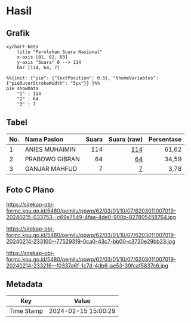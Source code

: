 # Hasil

## Grafik

```mermaid
xychart-beta
    title "Perolehan Suara Nasional"
    x-axis [01, 02, 03]
    y-axis "Suara" 0 --> 114
    bar [114, 64, 7]
```

```mermaid
%%{init: {"pie": {"textPosition": 0.5}, "themeVariables": {"pieOuterStrokeWidth": "5px"}} }%%
pie showData
    "1" : 114
    "2" : 64
    "3" : 7
```

## Tabel

| No. | Nama Paslon    | Suara | Suara (raw) | Persentase |
|:--- |:-------------- | -----:| -----------:| ----------:|
| 1   | ANIES MUHAIMIN | 114   | [114][p-1]  | 61,62      |
| 2   | PRABOWO GIBRAN | 64    | [64][p-2]   | 34,59      |
| 3   | GANJAR MAHFUD  | 7     | [7][p-3]    | 3,78       |


[p-1]: https://github.com/gigit-pemilu/pemilu-2024/blob/main/pilpres/hitung-suara/sub/62-kalimantan-tengah/sub/03-kapuas/sub/01-selat/sub/1007-selat-hilir/sub/019-tps/sub/paslon-1.txt
[p-2]: https://github.com/gigit-pemilu/pemilu-2024/blob/main/pilpres/hitung-suara/sub/62-kalimantan-tengah/sub/03-kapuas/sub/01-selat/sub/1007-selat-hilir/sub/019-tps/sub/paslon-2.txt
[p-3]: https://github.com/gigit-pemilu/pemilu-2024/blob/main/pilpres/hitung-suara/sub/62-kalimantan-tengah/sub/03-kapuas/sub/01-selat/sub/1007-selat-hilir/sub/019-tps/sub/paslon-3.txt

## Foto C Plano

https://sirekap-obj-formc.kpu.go.id/5480/pemilu/ppwp/62/03/01/10/07/6203011007019-20240215-033753--c69e7549-4faa-4de0-900b-827805458764.jpg

https://sirekap-obj-formc.kpu.go.id/5480/pemilu/ppwp/62/03/01/10/07/6203011007019-20240214-233100--77529319-0ca0-43c7-bb00-c3730e29bb23.jpg

https://sirekap-obj-formc.kpu.go.id/5480/pemilu/ppwp/62/03/01/10/07/6203011007019-20240214-233216--f0337a6f-1c7d-4db6-ae53-39fcaf5837c6.jpg


## Metadata

| Key        | Value               |
| ---------- | ------------------- |
| Time Stamp | 2024-02-15 15:00:29 |



